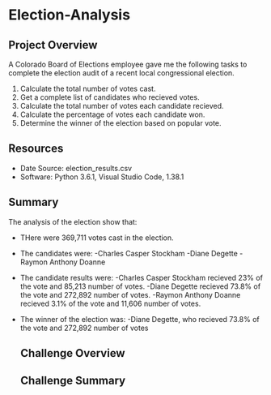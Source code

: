 # Election-Analysis

## Project Overview
A Colorado Board of Elections employee gave me the following tasks to complete the election audit of a recent local congressional election.

1. Calculate the total number of votes cast.
2. Get a complete list of candidates who recieved votes.
3. Calculate the total number of votes each candidate recieved.
4. Calculate the percentage of votes each candidate won.
5. Determine the winner of the election based on popular vote.

## Resources
- Date Source: election_results.csv
- Software: Python 3.6.1, Visual Studio Code, 1.38.1

## Summary
The analysis of the election show that:
- THere were 369,711 votes cast in the election.
- The candidates were:
  -Charles Casper Stockham
  -Diane Degette
  -Raymon Anthony Doanne
- The candidate results were:
  -Charles Casper Stockham recieved 23% of the vote and 85,213 number of votes.
  -Diane Degette recieved 73.8% of the vote and 272,892 number of votes.
  -Raymon Anthony Doanne recieved 3.1% of the vote and 11,606 number of votes.
- The winner of the election was:
  -Diane Degette, who recieved 73.8% of the vote and 272,892 number of votes
  
  ## Challenge Overview
  
  ## Challenge Summary
